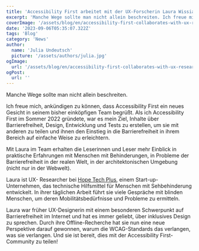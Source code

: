 ```yaml
---
title: 'Accessibility First arbeitet mit der UX-Forscherin Laura Wissiak zusammen'
excerpt: 'Manche Wege sollte man nicht allein beschreiten. Ich freue mich, ankündigen zu können, dass Accessibility First ein neues Gesicht in seinem bisher einköpfigen Team begrüßt. Als ich Accessibility First im Sommer 2022 gründete, war es mein Ziel, Inhalte über Barrierefreiheit und Design zu erstellen, ...'
coverImage: '/assets/blog/en/accessibility-first-collaborates-with-ux-researcher-laura-wissiak/cover.png'
date: '2023-09-06T05:35:07.322Z'
tags: 'Blog'
category: 'News'
author:
  name: 'Julia Undeutsch'
  picture: '/assets/authors/julia.jpg'
ogImage:
  url: '/assets/blog/en/accessibility-first-collaborates-with-ux-researcher-laura-wissiak/cover.png'
ogPost:
  url: ''
---
```


Manche Wege sollte man nicht allein beschreiten.

Ich freue mich, ankündigen zu können, dass Accessibility First ein neues Gesicht in seinem bisher einköpfigen Team begrüßt. Als ich Accessibility First im Sommer 2022 gründete, war es mein Ziel, Inhalte über Barrierefreiheit, Design, Entwicklung und Tests zu erstellen, um sie mit anderen zu teilen und ihnen den Einstieg in die Barrierefreiheit in ihrem Bereich auf einfache Weise zu erleichtern.

Mit Laura im Team erhalten die Leserinnen und Leser mehr Einblick in praktische Erfahrungen mit Menschen mit Behinderungen, in Probleme der Barrierefreiheit in der realen Welt, in der architektonischen Umgebung (nicht nur in der Webwelt).

Laura ist UX- Researcher bei [Hope Tech Plus](https://www.hopetech.vision/), einem Start-up-Unternehmen, das technische Hilfsmittel für Menschen mit Sehbehinderung entwickelt. In ihrer täglichen Arbeit führt sie viele Gespräche mit blinden Menschen, um deren Mobilitätsbedürfnisse und Probleme zu ermitteln.

Laura war früher UX-Designerin mit einem besonderen Schwerpunkt auf Barrierefreiheit im Internet und hat es immer geliebt, über inklusives Design zu sprechen. Durch ihre Offline-Recherche hat sie nun eine neue Perspektive darauf gewonnen, warum die WCAG-Standards das verlangen, was sie verlangen. Und sie ist bereit, dies mit der Accessibility First- Community zu teilen!
